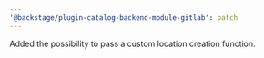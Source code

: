 ```yaml
---
'@backstage/plugin-catalog-backend-module-gitlab': patch
---
```


Added the possibility to pass a custom location creation function.
